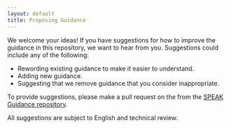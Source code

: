 ```yaml
---
layout: default
title: Proposing Guidance
---
```


We welcome your ideas!  If you have suggestions for how to improve the guidance in this repository, we want to hear from you.  Suggestions could include any of the following:

- Rewording existing guidance to make it easier to understand.
- Adding new guidance.
- Suggesting that we remove guidance that you consider inappropriate.

To provide suggestions, please make a pull request on the from the [SPEAK Guidance repository](https://github.com/Sitecore-Community/Sitecore.Speak.Guidance).

All suggestions are subject to English and technical review.
